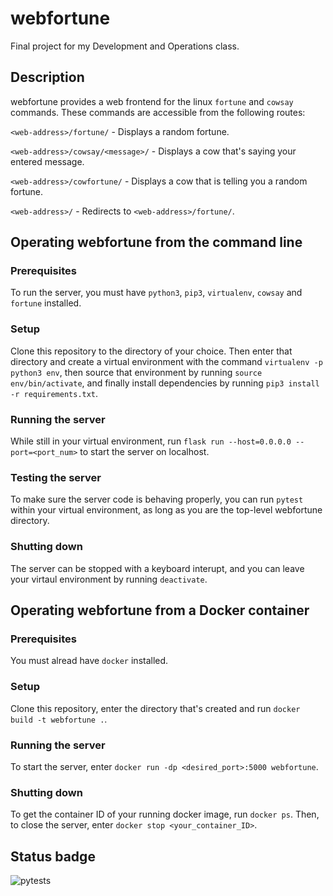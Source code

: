 # webfortune
Final project for my Development and Operations class.
## Description
webfortune provides a web frontend for the linux `fortune` and `cowsay` commands. These commands are accessible from the following routes:

`<web-address>/fortune/` - Displays a random fortune.

`<web-address>/cowsay/<message>/` - Displays a cow that's saying your entered message.

`<web-address>/cowfortune/` - Displays a cow that is telling you a random fortune.

`<web-address>/` - Redirects to `<web-address>/fortune/`.

## Operating webfortune from the command line
### Prerequisites
To run the server, you must have `python3`, `pip3`, `virtualenv`, `cowsay` and `fortune` installed.

### Setup
Clone this repository to the directory of your choice. Then enter that directory and create a virtual environment with the command `virtualenv -p python3 env`, then source that environment by running `source env/bin/activate`, and finally install dependencies by running `pip3 install -r requirements.txt`.

### Running the server
While still in your virtual environment, run `flask run --host=0.0.0.0 --port=<port_num>` to start the server on localhost.

### Testing the server
To make sure the server code is behaving properly, you can run `pytest` within your virtual environment, as long as you are the top-level webfortune directory.

### Shutting down
The server can be stopped with a keyboard interupt, and you can leave your virtaul environment by running `deactivate`.

## Operating webfortune from a Docker container
### Prerequisites
You must alread have `docker` installed.

### Setup
Clone this repository, enter the directory that's created and run `docker build -t webfortune .`.

### Running the server
To start the server, enter `docker run -dp <desired_port>:5000 webfortune`.

### Shutting down
To get the container ID of your running docker image, run `docker ps`. Then, to close the server, enter `docker stop <your_container_ID>`.

## Status badge
![pytests](https://github.com/clinesmith-m/webfortune/actions/workflows/python-app.yml/badge.svg)
